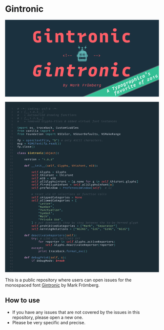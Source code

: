 # Gintronic

<p align="center">
<img src="https://github.com/Mark2Mark/gintronic/blob/master/Gintronic-MarkFroemberg%2002%2001%20Special.png" alt="Gintronic 1" height="">
</p>
<p align="center">
<img src="https://github.com/Mark2Mark/gintronic/blob/master/Gintronic_Specimen_Python_DARK.png" alt="Gintronic 1" height="">
</p>

This is a public repository where users can open issues for the monospaced font [Gintronic](https://markfromberg.com/projects/gintronic/) by Mark Frömberg. 

## How to use
- If you have any issues that are not covered by the issues in this repository, please open a new one.
- Please be very specific and precise.


